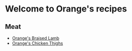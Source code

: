 # Welcome to Orange's recipes

## Meat
* [Orange's Braised Lamb](https://github.com/MasterOrange/Recipes/blob/master/Meat/Braised_lamb.md)
* [Orange's Chicken Thighs](https://github.com/MasterOrange/Recipes/blob/master/Meat/Chicken_thigh.md)
